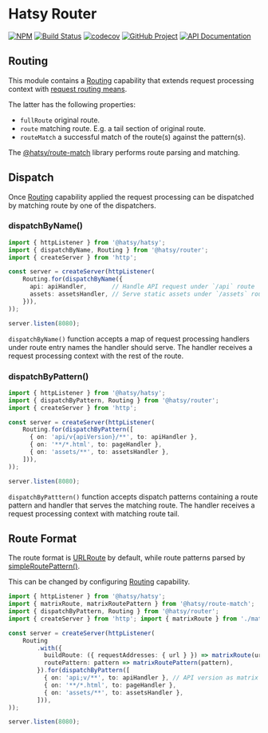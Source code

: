 Hatsy Router
============

[![NPM][npm-image]][npm-url]
[![Build Status][build-status-img]][build-status-link]
[![codecov][codecov-image]][codecov-url]
[![GitHub Project][github-image]][github-url]
[![API Documentation][api-docs-image]][API documentation]

[npm-image]: https://img.shields.io/npm/v/@hatsy/router.svg?logo=npm
[npm-url]: https://www.npmjs.com/package/@hatsy/router
[build-status-img]: https://github.com/hatsyjs/router/workflows/Build/badge.svg
[build-status-link]: https://github.com/hatsyjs/router/actions?query=workflow:Build
[codecov-image]: https://codecov.io/gh/hatsyjs/router/branch/master/graph/badge.svg
[codecov-url]: https://codecov.io/gh/hatsyjs/router
[github-image]: https://img.shields.io/static/v1?logo=github&label=GitHub&message=project&color=informational
[github-url]: https://github.com/hatsyjs/router
[api-docs-image]: https://img.shields.io/static/v1?logo=typescript&label=API&message=docs&color=informational
[API documentation]: https://hatsyjs.github.io/router


Routing
-------

This module contains a [Routing] capability that extends request processing context with
[request routing means][RouterMeans].

The latter has the following properties:

- `fullRoute` original route.
- `route` matching route. E.g. a tail section of original route.
- `routeMatch` a successful match of the route(s) against the pattern(s). 

The [@hatsy/route-match] library performs route parsing and matching. 

[Routing]: https://hatsyjs.github.io/kit/modules/@hatsy_router.html#Routing-1
[RouterMeans]: https://hatsyjs.github.io/kit/interfaces/@hatsy_router.RouterMeans.html
[@hatsy/route-match]: https://www.npmjs.com/package/@hatsy/route-match 


Dispatch
--------

Once [Routing] capability applied the request processing can be dispatched by matching route by one of the dispatchers.


### dispatchByName()

```typescript
import { httpListener } from '@hatsy/hatsy';
import { dispatchByName, Routing } from '@hatsy/router';
import { createServer } from 'http';

const server = createServer(httpListener(
    Routing.for(dispatchByName({
      api: apiHandler,       // Handle API request under `/api` route 
      assets: assetsHandler, // Serve static assets under `/assets` route
    })),
));

server.listen(8080);
```

`dispatchByName()` function accepts a map of request processing handlers under route entry names the handler should
 serve. The handler receives a request processing context with the rest of the route.


### dispatchByPattern()

```typescript
import { httpListener } from '@hatsy/hatsy';
import { dispatchByPattern, Routing } from '@hatsy/router';
import { createServer } from 'http';

const server = createServer(httpListener(
    Routing.for(dispatchByPattern([
      { on: 'api/v{apiVersion}/**', to: apiHandler },
      { on: '**/*.html', to: pageHandler },
      { on: 'assets/**', to: assetsHandler },      
    ])),
));

server.listen(8080);
```

`dispatchByPatttern()` function accepts dispatch patterns containing a route pattern and handler that serves
the matching route. The handler receives a request processing context with matching route tail.


Route Format
------------

The route format is [URLRoute] by default, while route patterns parsed by [simpleRoutePattern()].

This can be changed by configuring [Routing] capability.

```typescript
import { httpListener } from '@hatsy/hatsy';
import { matrixRoute, matrixRoutePattern } from '@hatsy/route-match';
import { dispatchByPattern, Routing } from '@hatsy/router';
import { createServer } from 'http'; import { matrixRoute } from './matrix-route';

const server = createServer(httpListener(
    Routing
        .with({
          buildRoute: ({ requestAddresses: { url } }) => matrixRoute(url),
          routePattern: pattern => matrixRoutePattern(pattern),
        }).for(dispatchByPattern([
          { on: 'api;v/**', to: apiHandler }, // API version as matrix attribute
          { on: '**/*.html', to: pageHandler },
          { on: 'assets/**', to: assetsHandler },      
        ])),
));

server.listen(8080);
```


[URLRoute]: https://hatsyjs.github.io/route-match/interfaces/URLRoute.html
[simpleRoutePattern()]: https://hatsyjs.github.io/route-match/globals.html#simpleRoutePattern 
